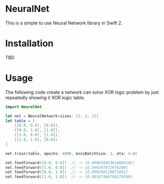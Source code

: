 NeuralNet
=========

This is a simple to use Neural Network library in Swift 2.

Installation
===========
TBD

Usage
=====

The following code create a network can solve XOR logic problem by just repeatedly showing it XOR logic table.

```swift
import NeuralNet

let net = NeuralNetwork(sizes: [2, 2, 1])
let table = [
    ([0.0, 0.0], [0.0]),
    ([0.0, 1.0], [1.0]),
    ([1.0, 0.0], [1.0]),
    ([1.0, 1.0], [0.0])
]

net.train(table, epochs: 4000, miniBatchSize: 2, eta: 4.0)

net.feedforward([0.0, 0.0])  // -> [0.000658463610889205]
net.feedforward([1.0, 0.0])  // -> [0.999297972978209]
net.feedforward([0.0, 1.0])  // -> [0.999298128871601]
net.feedforward([1.0, 1.0])  // -> [0.00107466760274599]
```
